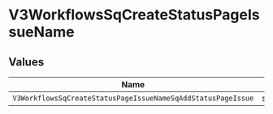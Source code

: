 # V3WorkflowsSqCreateStatusPageIssueName


## Values

| Name                                                         | Value                                                        |
| ------------------------------------------------------------ | ------------------------------------------------------------ |
| `V3WorkflowsSqCreateStatusPageIssueNameSqAddStatusPageIssue` | sq_add_status_page_issue                                     |